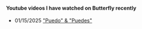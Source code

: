 
#### Youtube videos I have watched on Butterfly recently

- 01/15/2025 ["Puedo" & "Puedes"](https://www.youtube.com/watch?v=k1rlyYA2ePY)
